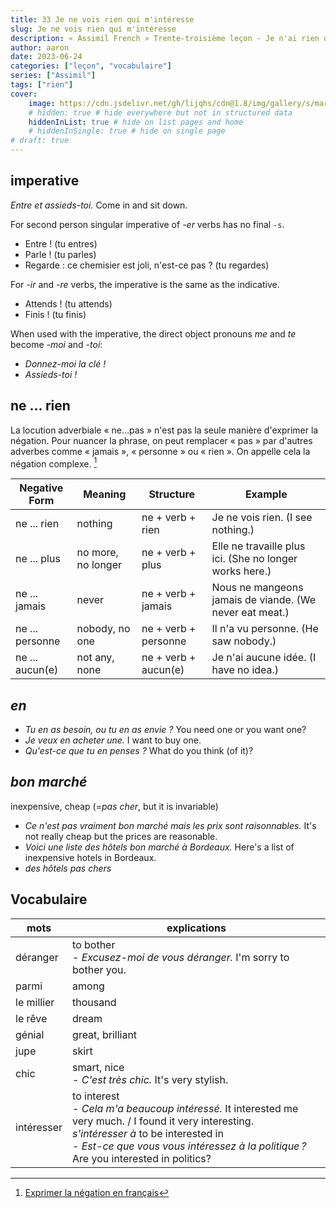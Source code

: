 ```yaml
---
title: 33 Je ne vois rien qui m'intéresse
slug: Je ne vois rien qui m'intéresse
description: « Assimil French » Trente-troisième leçon - Je n'ai rien dans ma garde-robe
author: aaron
date: 2023-06-24
categories: ["leçon", "vocabulaire"]
series: ["Assimil"]
tags: ["rien"]
cover: 
    image: https://cdn.jsdelivr.net/gh/lijqhs/cdn@1.8/img/gallery/s/markus-spiske-WIpNUhklTQg-unsplash.jpg
    # hidden: true # hide everywhere but not in structured data
    hiddenInList: true # hide on list pages and home
    # hiddenInSingle: true # hide on single page
# draft: true
---
```


## imperative

*Entre et assieds-toi.* Come in and sit down.

For second person singular imperative of *-er* verbs has no final `-s`.
- Entre ! (tu entres)
- Parle ! (tu parles)
- Regarde : ce chemisier est joli, n'est-ce pas ? (tu regardes)

For *-ir* and *-re* verbs, the imperative is the same as the indicative.
- Attends ! (tu attends)
- Finis ! (tu finis)

When used with the imperative, the direct object pronouns *me* and *te* become *-moi* and *-toi*:
- *Donnez-moi la clé !*
- *Assieds-toi !*


## ne ... rien

La locution adverbiale « ne…pas » n'est pas la seule manière d'exprimer la négation. Pour nuancer la phrase, on peut remplacer « pas » par d'autres adverbes comme « jamais », « personne » ou « rien ». On appelle cela la négation complexe. [^1]

| Negative Form | Meaning | Structure | Example |
|---------------|---------|-----------|---------|
| ne ... rien | nothing | ne + verb + rien | Je ne vois rien. (I see nothing.) |
| ne ... plus | no more, no longer | ne + verb + plus | Elle ne travaille plus ici. (She no longer works here.) |
| ne ... jamais | never | ne + verb + jamais | Nous ne mangeons jamais de viande. (We never eat meat.) |
| ne ... personne | nobody, no one | ne + verb + personne | Il n'a vu personne. (He saw nobody.) |
| ne ... aucun(e) | not any, none | ne + verb + aucun(e) | Je n'ai aucune idée. (I have no idea.) |


[^1]: [Exprimer la négation en français](https://www.francaisauthentique.com/forme-negative-en-francais/)

## *en*

- *Tu en as besoin, ou tu en as envie ?* You need one or you want one?
- *Je veux en acheter une.* I want to buy one.
- *Qu'est-ce que tu en penses ?* What do you think (of it)?

## *bon marché*

inexpensive, cheap (=*pas cher*, but it is invariable)
- *Ce n'est pas vraiment bon marché mais les prix sont raisonnables.* It's not really cheap but the prices are reasonable.
- *Voici une liste des hôtels bon marché à Bordeaux.* Here's a list of inexpensive hotels in Bordeaux.
- *des hôtels pas chers*


## Vocabulaire

| mots | explications |
| ---- | ---- |
| déranger | to bother <br> - *Excusez-moi de vous déranger.* I'm sorry to bother you. | 
| parmi | among |
| le millier | thousand |
| le rêve | dream |
| génial | great, brilliant |
| jupe | skirt |
| chic | smart, nice <br> - *C'est très chic.* It's very stylish. |
| intéresser | to interest <br> - *Cela m'a beaucoup intéressé.* It interested me very much. / I found it very interesting. <br> *s'intéresser à* to be interested in <br> - *Est-ce que vous vous intéressez à la politique ?* Are you interested in politics? |